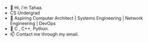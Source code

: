 - 👋 Hi, i'm Tahaa.
- CS Undergrad
- 👀 Aspiring Computer Architect | Systems Engineering | Network Engineering | DevOps
- 🌱 C , C++, Python.
- 📫 Contact me through my email.
